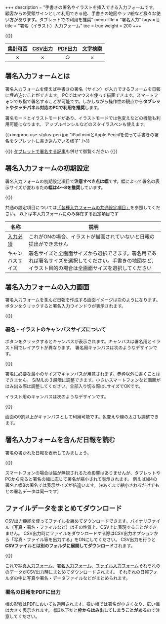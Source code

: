 +++
description = "手書きの署名やイラストを挿入できる入力フォームです。顧客からの受領サインとして利用できる他、手書きの地図やラフ絵など様々な使い方があります。タブレットでの利用を推奨"
menuTitle = "署名入力"
tags = []
title = "署名（イラスト）入力フォーム"
toc = true
weight = 200
+++


{{<icatch filename="input-method-pen" msg="直筆サインや 手書きのイラストに" title="署名入力フォーム" fontsize="30px" alice="tablet" >}}

|[集計可否](/manual/analytics/)|[CSV出力](/manual/analytics/csv/)|[PDF出力](/manual/read-report/pdf/)|[文字検索](/manual/read-report/list/)|
|:---:|:---:|:---:|:---:|
|✗|✗|○|✗|

## 署名入力フォームとは

署名入力フォームを使えば手書きの署名（サイン）が入力できるフォームを日報に埋め込むことができます。
PCではマウスを使って描画できます。スマートフォンでも指で署名することが可能です。しかしながら操作性の観点から**タブレットやタッチパネル対応のPCで利用を推奨**します。

署名モードとイラストモードがあり、イラストモードでは色変えなどの機能も利用可能になります。
アップルペンシルなどのスタイラスペンも使えます。

{{<imgproc use-stylus-pen.jpg "iPad miniとApple Pencilを使って手書きの署名をタブレットに書き込んでいる様子" />}}

{{<alice pos="right" icon="tablet">}}
[タブレットで署名する記事](/tips/sign/)も併せて御覧ください
{{</alice>}}

## 署名入力フォームの初期設定

署名入力フォームの初期設定項目で**注意すべき点は幅**です。幅によって署名の表示サイズが変わるため**幅は4〜8を推奨**しています。

{{<appscreen filename="edit-report-template" title="署名入力フォームだけで構成された日報テンプレートを作成しました。この例をもとに入力・出力画面をご紹介していきます"  >}}

共通の設定項目については[「各種入力フォームの共通設定項目」](/manual/initial-setting/template/make/#common_setting)を参照してください。
以下は本入力フォームにのみ存在する設定項目です

|名称|説明|
|---|---|
|[入力必須](/tips/required/)|これがONの場合、イラストが描画されていないと日報の提出ができません|
|キャンバスサイズ|署名サイズと全画面サイズから選択できます。署名用であれば署名サイズを選択してください。手書きの地図など、イラスト目的の場合は全画面サイズを選択してください|

## 署名入力フォームの入力画面

署名入力フォームを含んだ日報を作成する画面イメージは次のようになります。ボタンをクリックすると署名入力ウインドウが表示されます。

{{<appscreen filename="input" title="日報作成画面。署名ボタンをタップして署名入力ウインドウがポップ表示されます"  >}}

### 署名・イラストのキャンバスサイズについて

ボタンをクリックするとキャンバスが表示されます。キャンバスは署名用とイラスト用でレイアウトが異なります。
署名用キャンバスは次のようなデザインです。

{{<appscreen filename="write-signature" title="署名をスタイラスペンで書く"  >}}

署名に必要な最小のサイズでキャンバスが用意されます。赤枠以外に書くことはできません。
S/M/Lの３段階に調整できます。小さいスマートフォンなど画面がはみ出る際は調整してください。全部入り切る際はLサイズでOKです。

イラスト用のキャンバスは次のようなデザインです。

{{<appscreen filename="draw-stylus-pen" title="イラスト用キャンバスの画面。カラーパレットや線の太さを調整するボタンなどが表示されている"  >}}

画面の9割以上がキャンバスとして利用可能です。色変えや線の太さも調整できます。

## 署名入力フォームを含んだ日報を読む

署名の書かれた日報を表示してみましょう。

{{<appscreen filename="post" title="署名入力フォームを含んだ日報を受信したときの見え方"  >}}

スマートフォンの場合は幅が無視されるため影響はありませんが、タブレットやPCから見ると署名の幅に応じて署名が縮小されて表示されます。
例えば幅4の署名と幅8の署名では表示サイズが倍違います。（※あくまで縮小されるだけでもとの署名データは同一です）

## ファイルデータをまとめてダウンロード

CSV出力機能を使ってファイルを纏めてダウンロードできます。バイナリファイル（写真・署名・ファイルなど）はその性質上、CSV上に表現することができません。
CSV出力時にファイルをダウンロードする際はCSV出力オプションから「写真・ファイル等を出力する」をONにしてください。
CSV出力を行うと**CSVファイルとは別のフォルダに展開してダウンロード**されます。

{{<appscreen filename="download" title="バイナリファイルを一括ダウンロード"  >}}

これで[写真入力フォーム](/manual/initial-setting/template/picture/)、[署名入力フォーム](/manual/initial-setting/template/sign/)、[ファイル入力フォーム](/manual/initial-setting/template/file/)それぞれののデータがCSV出力時にまとめてダウンロードされます。
それぞれの日報フォルダの中に写真や署名・データファイルなどがまとめられます。

### 署名の日報をPDFに出力

幅の影響はPDFにおいても適用されます。狭い幅では署名が小さくなり、広い幅は大きく表示されます。
幅3以下だと**枠からはみ出してしまうことがある**ので注意してください。
